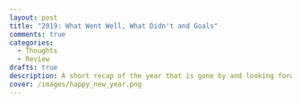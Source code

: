 ```yaml
---
layout: post
title: "2019: What Went Well, What Didn't and Goals"
comments: true
categories:
  - Thoughts
  - Review
drafts: true
description: A short recap of the year that is gone by and looking forward!
cover: /images/happy_new_year.png
---
```


